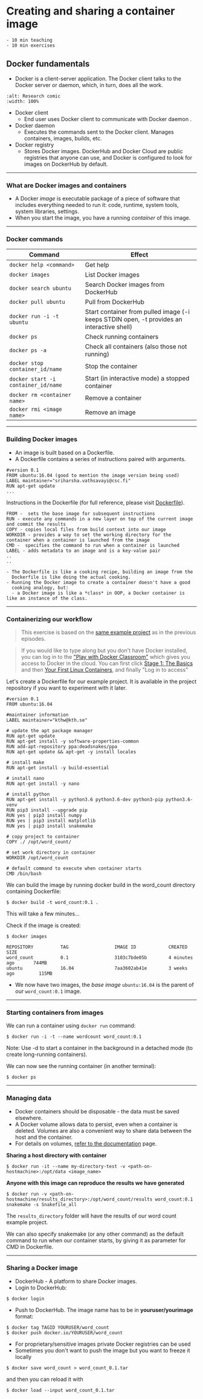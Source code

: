 # Creating and sharing a container image

```{instructor-note}
- 10 min teaching
- 10 min exercises
```

## Docker fundamentals

- Docker is a client-server application. The Docker client talks to the Docker server
or daemon, which, in turn, does all the work.

```{figure} img/docker_architecture.svg
:alt: Research comic
:width: 100%
```

- Docker client
   - End user uses Docker client to communicate with Docker daemon .
- Docker daemon
   - Executes the commands sent to the Docker client. Manages containers, images, builds, etc.
- Docker registry
   - Stores Docker images. DockerHub and Docker Cloud are public registries that anyone can use, and Docker is configured to look for images on DockerHub by default.

---

### What are Docker images and containers

- A Docker *image* is executable package of a piece of software that includes everything needed to run it: code, runtime, system tools, system libraries, settings.
- When you start the image, you have a running *container* of this image.

---

### Docker commands

| Command  | Effect  |
| -------- | ------- |
| `docker help <command>` | Get help |
| `docker images` | List Docker images |
| `docker search ubuntu` | Search Docker images from DockerHub |
| `docker pull ubuntu` | Pull from DockerHub |
| `docker run -i -t ubuntu` | Start container from pulled image (-i keeps STDIN open, -t provides an interactive shell) |
| `docker ps` | Check running containers |
| `docker ps -a` | Check all containers (also those not running) |
| `docker stop container_id/name` | Stop the container |
| `docker start -i container_id/name` | Start (in interactive mode) a stopped container |
| `docker rm <container name>` | Remove a container |
| `docker rmi <image name>` | Remove an image |

---

### Building Docker images

- An image is built based on a Dockerfile.
- A Dockerfile contains a series of instructions paired with arguments.

```vim
#version 0.1
FROM ubuntu:16.04 (good to mention the image version being used)
LABEL maintainer="sriharsha.vathsavayi@csc.fi"
RUN apt-get update
...
```
Instructions in the Dockerfile (for full reference, please visit [Dockerfile](https://docs.docker.com/engine/reference/builder/)).

```vim
FROM -  sets the base image for subsequent instructions
RUN - execute any commands in a new layer on top of the current image and commit the results
COPY - copies local files from build context into our image
WORKDIR - provides a way to set the working directory for the container when a container is launched from the image
CMD -  specifies the command to run when a container is launched
LABEL - adds metadata to an image and is a key-value pair
..
..
```

```{discussion} Mnemonics
- The Dockerfile is like a cooking recipe, building an image from the
  Dockerfile is like doing the actual cooking.
- Running the Docker image to create a container doesn't have a good
  cooking analogy, but:
  - a Docker image is like a *class* in OOP, a Docker container is like an instance of the class.
```

---

### Containerizing our workflow

> This exercise is based on the [same example project](https://github.com/coderefinery/word-count) as in the previous episodes.

> If you would like to type along but you don't have Docker installed, you
> can log in to the ["Play with Docker Classroom"](https://training.play-with-docker.com/) which gives you access to Docker in the cloud.
> You can first click [Stage 1: The Basics](https://training.play-with-docker.com/ops-stage1)
> and then [Your First Linux Containers](https://training.play-with-docker.com/ops-s1-hello),
> and finally "Log in to access"

Let's create a Dockerfile for our example project.
It is available in the project repository if you want to experiment with
it later.

```vim
#version 0.1
FROM ubuntu:16.04

#maintainer information
LABEL maintainer="kthw@kth.se"

# update the apt package manager
RUN apt-get update
RUN apt-get install -y software-properties-common
RUN add-apt-repository ppa:deadsnakes/ppa
RUN apt-get update && apt-get -y install locales

# install make
RUN apt-get install -y build-essential 

# install nano
RUN apt-get install -y nano

# install python
RUN apt-get install -y python3.6 python3.6-dev python3-pip python3.6-venv
RUN pip3 install --upgrade pip
RUN yes | pip3 install numpy
RUN yes | pip3 install matplotlib
RUN yes | pip3 install snakemake

# copy project to container
COPY ./ /opt/word_count/

# set work directory in container
WORKDIR /opt/word_count

# default command to execute when container starts
CMD /bin/bash
```

We can build the image by running docker build in the word_count directory containing Dockerfile:

```shell
$ docker build -t word_count:0.1 .
```
This will take a few minutes...

Check if the image is created:
```shell
$ docker images

REPOSITORY          TAG                 IMAGE ID            CREATED             SIZE
word_count          0.1                 3103c7bde05b        4 minutes ago       744MB
ubuntu              16.04               7aa3602ab41e        3 weeks ago         115MB
```

- We now have two images, the *base image* `ubuntu:16.04` is the parent of our `word_count:0.1` image.

---

### Starting containers from images

We can run a container using `docker run` command:

```shell
$ docker run -i -t --name wordcount word_count:0.1
```
Note: Use -d to start a container in the background in a detached mode (to create long-running containers).

We can now see the running container (in another terminal):
```shell
$ docker ps
```

---

### Managing data

- Docker containers should be disposable - the data must be saved elsewhere.
- A Docker volume allows data to persist, even when a container is deleted. Volumes are also a convenient way to share data between the host and the container.
- For details on volumes, [refer to the documentation](https://docs.docker.com/engine/admin/volumes/) page.

**Sharing a host directory with container**

  ```shell
$ docker run -it --name my-directory-test -v <path-on-hostmachine>:/opt/data <image_name>
  ```

**Anyone with this image can reproduce the results we have generated**
  ```shell
$ docker run -v <path-on-hostmachine/results_directory>:/opt/word_count/results word_count:0.1 snakemake -s Snakefile_all
  ```
The `results_directory` folder will have the results of our word count example project.

We can also specify snakemake (or  any other command) as the default command to run when our container starts, by giving it as parameter for CMD in Dockerfile.

---

### Sharing a Docker image
- DockerHub - A platform to share Docker images.
- Login to DockerHub:

 ```shell
$ docker login
  ```
- Push to DockerHub. The image name has to be in **youruser/yourimage** format:
 
 ```shell
$ docker tag TAGID YOURUSER/word_count
$ docker push docker.io/YOURUSER/word_count
  ```

- For proprietary/sensitive images private Docker registries can be used
- Sometimes you don't want to push the image but you want to freeze it locally

 ```shell
$ docker save word_count > word_count_0.1.tar
 ```

and then you can reload it with

 ```shell
$ docker load --input word_count_0.1.tar
 ```

